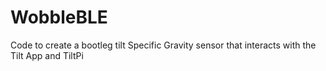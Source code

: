 # WobbleBLE
Code to create a bootleg tilt Specific Gravity sensor that interacts with the Tilt App and TiltPi
